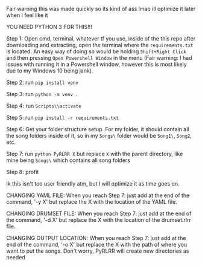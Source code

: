 Fair warning this was made quickly so its kind of ass lmao ill optimize it later when I feel like it

YOU NEED PYTHON 3 FOR THIS!!!

Step 1: Open cmd, terminal, whatever tf you use, inside of the this repo after downloading and extracting, open the terminal where the `requirements.txt` is located. An easy way of doing so would be holding `Shift+Right Click` and then pressing `Open Powershell Window` in the menu (Fair warning: I had issues with running it in a Powershell window, however this is most likely due to my Windows 10 being jank).

Step 2: run ```pip install venv```

Step 3: run ```python -m venv .```

Step 4: run ```Scripts\\activate```

Step 5: run ```pip install -r requirements.txt```

Step 6: Get your folder structure setup. For my folder, it should contain all the song folders inside of it, so in my `Songs\` folder would be ```Song1\```, ```Song2```, etc.

Step 7: run ```python PyRLRR X``` but replace `X` with the parent directory, like mine being `Songs\` which contains all song folders

Step 8: profit

Ik this isn't too user friendly atm, but I will optimize it as time goes on.

CHANGING YAML FILE:
When you reach Step 7: just add at the end of the command, '-y X' but replace the X with the location of the YAML file.

CHANGING DRUMSET FILE:
When you reach Step 7: just add at the end of the command, '-d X' but replace the X with the location of the drumset.rlrr file.

CHANGING OUTPUT LOCATION:
When you reach Step 7: just add at the end of the command, '-o X' but replace the X with the path of where you want to put the songs. Don't worry, PyRLRR will create new directories as needed
